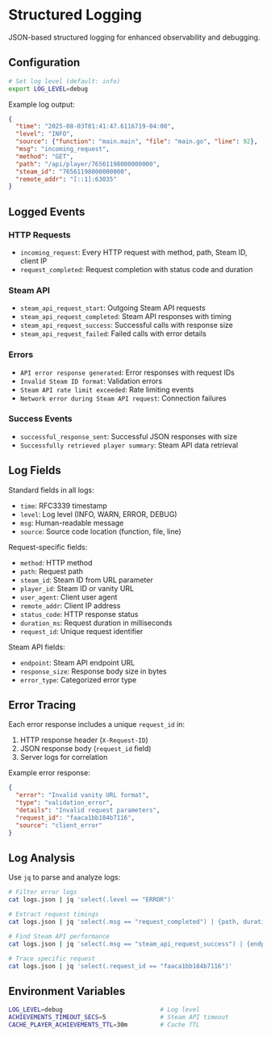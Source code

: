 # Structured Logging

JSON-based structured logging for enhanced observability and debugging.

## Configuration

```bash
# Set log level (default: info)
export LOG_LEVEL=debug
```

Example log output:
```json
{
  "time": "2025-08-03T01:41:47.6116719-04:00",
  "level": "INFO",
  "source": {"function": "main.main", "file": "main.go", "line": 92},
  "msg": "incoming_request",
  "method": "GET",
  "path": "/api/player/76561198000000000",
  "steam_id": "76561198000000000",
  "remote_addr": "[::1]:63035"
}
```

## Logged Events

### HTTP Requests
- `incoming_request`: Every HTTP request with method, path, Steam ID, client IP
- `request_completed`: Request completion with status code and duration

### Steam API
- `steam_api_request_start`: Outgoing Steam API requests
- `steam_api_request_completed`: Steam API responses with timing
- `steam_api_request_success`: Successful calls with response size
- `steam_api_request_failed`: Failed calls with error details

### Errors
- `API error response generated`: Error responses with request IDs
- `Invalid Steam ID format`: Validation errors
- `Steam API rate limit exceeded`: Rate limiting events
- `Network error during Steam API request`: Connection failures

### Success Events
- `successful_response_sent`: Successful JSON responses with size
- `Successfully retrieved player summary`: Steam API data retrieval

## Log Fields

Standard fields in all logs:
- `time`: RFC3339 timestamp
- `level`: Log level (INFO, WARN, ERROR, DEBUG)
- `msg`: Human-readable message
- `source`: Source code location (function, file, line)

Request-specific fields:
- `method`: HTTP method
- `path`: Request path
- `steam_id`: Steam ID from URL parameter
- `player_id`: Steam ID or vanity URL
- `user_agent`: Client user agent
- `remote_addr`: Client IP address
- `status_code`: HTTP response status
- `duration_ms`: Request duration in milliseconds
- `request_id`: Unique request identifier

Steam API fields:
- `endpoint`: Steam API endpoint URL
- `response_size`: Response body size in bytes
- `error_type`: Categorized error type

## Error Tracing

Each error response includes a unique `request_id` in:
1. HTTP response header (`X-Request-ID`)
2. JSON response body (`request_id` field)
3. Server logs for correlation

Example error response:
```json
{
  "error": "Invalid vanity URL format",
  "type": "validation_error",
  "details": "Invalid request parameters",
  "request_id": "faaca1bb184b7116",
  "source": "client_error"
}
```

## Log Analysis

Use `jq` to parse and analyze logs:

```bash
# Filter error logs
cat logs.json | jq 'select(.level == "ERROR")'

# Extract request timings
cat logs.json | jq 'select(.msg == "request_completed") | {path, duration_ms, status_code}'

# Find Steam API performance
cat logs.json | jq 'select(.msg == "steam_api_request_success") | {endpoint, duration_ms}'

# Trace specific request
cat logs.json | jq 'select(.request_id == "faaca1bb184b7116")'
```

## Environment Variables

```bash
LOG_LEVEL=debug                           # Log level
ACHIEVEMENTS_TIMEOUT_SECS=5               # Steam API timeout
CACHE_PLAYER_ACHIEVEMENTS_TTL=30m         # Cache TTL
```
